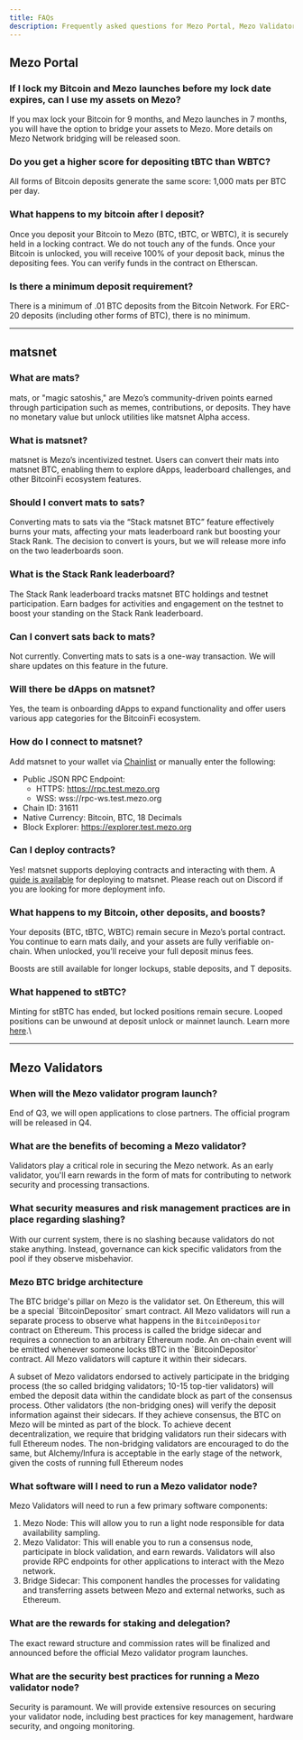 ```yaml
---
title: FAQs
description: Frequently asked questions for Mezo Portal, Mezo Validators, and more.
---
```


## Mezo Portal

### If I lock my Bitcoin and Mezo launches before my lock date expires, can I use my assets on Mezo?

If you max lock your Bitcoin for 9 months, and Mezo launches in 7 months, you will have the option to bridge your assets to Mezo. More details on Mezo Network bridging will be released soon.

### Do you get a higher score for depositing tBTC than WBTC?

All forms of Bitcoin deposits generate the same score: 1,000 mats per BTC per day.&#x20;

### What happens to my bitcoin after I deposit?

Once you deposit your Bitcoin to Mezo (BTC, tBTC, or WBTC), it is securely held in a locking contract. We do not touch any of the funds. Once your Bitcoin is unlocked, you will receive 100% of your deposit back, minus the depositing fees. You can verify funds in the contract on Etherscan.

### Is there a minimum deposit requirement?

There is a minimum of .01 BTC deposits from the Bitcoin Network. For ERC-20 deposits (including other forms of BTC), there is no minimum.

***

## matsnet

### What are mats?

mats, or "magic satoshis," are Mezo’s community-driven points earned through participation such as memes, contributions, or deposits. They have no monetary value but unlock utilities like matsnet Alpha access.

### What is matsnet?

matsnet is Mezo’s incentivized testnet. Users can convert their mats into matsnet BTC, enabling them to explore dApps, leaderboard challenges, and other BitcoinFi ecosystem features.

### Should I convert mats to sats?

Converting mats to sats via the “Stack matsnet BTC” feature effectively burns your mats, affecting your mats leaderboard rank but boosting your Stack Rank. The decision to convert is yours, but we will release more info on the two leaderboards soon.

### What is the Stack Rank leaderboard?

The Stack Rank leaderboard tracks matsnet BTC holdings and testnet participation. Earn badges for activities and engagement on the testnet to boost your standing on the Stack Rank leaderboard.

### Can I convert sats back to mats?

Not currently. Converting mats to sats is a one-way transaction. We will share updates on this feature in the future.

### Will there be dApps on matsnet?

Yes, the team is onboarding dApps to expand functionality and offer users various app categories for the BitcoinFi ecosystem.

### How do I connect to matsnet?

Add matsnet to your wallet via [Chainlist](https://chainlist.org/chain/31611) or manually enter the following:

* Public JSON RPC Endpoint:
  * HTTPS: https://rpc.test.mezo.org
  * WSS: wss://rpc-ws.test.mezo.org
* Chain ID: 31611
* Native Currency: Bitcoin, BTC, 18 Decimals
* Block Explorer: https://explorer.test.mezo.org

### Can I deploy contracts?

Yes! matsnet supports deploying contracts and interacting with them. A [guide is available](https://info.mezo.org/getting-started/mezo-matsnet-alpha-testnet/deploy-and-verify-contracts) for deploying to matsnet. Please reach out on Discord if you are looking for more deployment info.

### What happens to my Bitcoin, other deposits, and boosts?

Your deposits (BTC, tBTC, WBTC) remain secure in Mezo’s portal contract. You continue to earn mats daily, and your assets are fully verifiable on-chain. When unlocked, you’ll receive your full deposit minus fees.

Boosts are still available for longer lockups, stable deposits, and T deposits.

### What happened to stBTC?

Minting for stBTC has ended, but locked positions remain secure. Looped positions can be unwound at deposit unlock or mainnet launch. Learn more [here](https://info.mezo.org/guide-to-redeeming-your-stbtc-deposits).\


***

## Mezo Validators

### When will the Mezo validator program launch?

End of Q3, we will open applications to close partners. The official program will be released in Q4.

### What are the benefits of becoming a Mezo validator?

Validators play a critical role in securing the Mezo network. As an early validator, you'll earn rewards in the form of mats for contributing to network security and processing transactions.

### What security measures and risk management practices are in place regarding slashing?

With our current system, there is no slashing because validators do not stake anything. Instead, governance can kick specific validators from the pool if they observe misbehavior.&#x20;

### Mezo BTC bridge architecture

The BTC bridge's pillar on Mezo is the validator set. On Ethereum, this will be a special \`BitcoinDepositor\` smart contract. All Mezo validators will run a separate process to observe what happens in the `BitcoinDepositor` contract on Ethereum. This process is called the bridge sidecar and requires a connection to an arbitrary Ethereum node. An on-chain event will be emitted whenever someone locks tBTC in the \`BitcoinDepositor\` contract. All Mezo validators will capture it within their sidecars.&#x20;

A subset of Mezo validators endorsed to actively participate in the bridging process (the so called bridging validators; 10-15 top-tier validators) will embed the deposit data within the candidate block as part of the consensus process. Other validators (the non-bridging ones) will verify the deposit information against their sidecars. If they achieve consensus, the BTC on Mezo will be minted as part of the block. To achieve decent decentralization, we require that bridging validators run their sidecars with full Ethereum nodes. The non-bridging validators are encouraged to do the same, but Alchemy/Infura is acceptable in the early stage of the network, given the costs of running full Ethereum nodes

### What software will I need to run a Mezo validator node?

Mezo Validators will need to run a few primary software components:

1. Mezo Node: This will allow you to run a light node responsible for data availability sampling.
2. Mezo Validator: This will enable you to run a consensus node, participate in block validation, and earn rewards. Validators will also provide RPC endpoints for other applications to interact with the Mezo network.
3. Bridge Sidecar: This component handles the processes for validating and transferring assets between Mezo and external networks, such as Ethereum.

### What are the rewards for staking and delegation?

The exact reward structure and commission rates will be finalized and announced before the official Mezo validator program launches.

### What are the security best practices for running a Mezo validator node?

Security is paramount. We will provide extensive resources on securing your validator node, including best practices for key management, hardware security, and ongoing monitoring.
